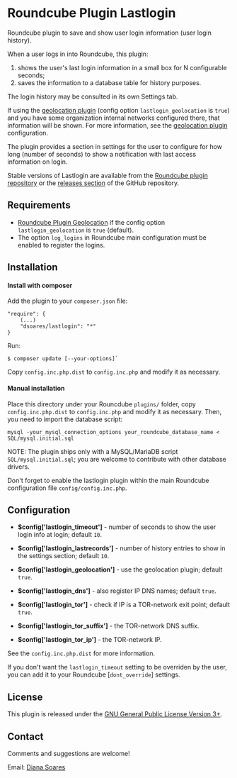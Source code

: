# Roundcube Plugin Lastlogin

Roundcube plugin to save and show user login information (user login history).

When a user logs in into Roundcube, this plugin:

1. shows the user's last login information in a small box for N configurable seconds;
2. saves the information to a database table for history purposes.

The login history may be consulted in its own Settings tab.

If using the [geolocation plugin][geolocation] (config option `lastlogin_geolocation` is `true`) and you have some organization internal networks configured there, that information will be shown. For more information, see the [geolocation plugin][geolocation] configuration.

The plugin provides a section in settings for the user to configure for how long (number of seconds) to show a notification with last access information on login.

Stable versions of Lastlogin are available from the [Roundcube plugin repository][rcplugrepo] or the [releases section][releases] of the GitHub repository.


## Requirements

- [Roundcube Plugin Geolocation][geolocation] if the config option `lastlogin_geolocation` is `true` (default).
- The option `log_logins` in Roundcube main configuration must be enabled to register the logins.


## Installation

#### Install with composer

Add the plugin to your `composer.json` file:

    "require": {
        (...)
        "dsoares/lastlogin": "*"
    }

Run:

    $ composer update [--your-options]`

Copy `config.inc.php.dist` to `config.inc.php` and modify it as necessary.

#### Manual installation

Place this directory under your Rouncdube `plugins/` folder, copy `config.inc.php.dist` to `config.inc.php` and modify it as necessary.
Then, you need to import the database script:

    mysql -your_mysql_connection_options your_roundcube_database_name < SQL/mysql.initial.sql

NOTE: The plugin ships only with a MySQL/MariaDB script `SQL/mysql.initial.sql`; you are welcome to contribute with other database drivers.

Don't forget to enable the lastlogin plugin within the main Roundcube configuration file `config/config.inc.php`.


## Configuration

- **$config['lastlogin_timeout']** - number of seconds to show the user login info at login; default `10`.

- **$config['lastlogin_lastrecords']** - number of history entries to show in the settings section; default `10`.

- **$config['lastlogin_geolocation']** - use the geolocation plugin; default `true`.

- **$config['lastlogin_dns']** - also register IP DNS names; default `true`.

- **$config['lastlogin_tor']** - check if IP is a TOR-network exit point; default `true`.

- **$config['lastlogin_tor_suffix']** - the TOR-network DNS suffix.

- **$config['lastlogin_tor_ip']** - the TOR-network IP.

See the `config.inc.php.dist` for more information.

If you don't want the `lastlogin_timeout` setting to be overriden by the user, you can add it to your Roundcube [`dont_override`] settings.


## License

This plugin is released under the [GNU General Public License Version 3+][gpl].

## Contact

Comments and suggestions are welcome!

Email: [Diana Soares][dsoares]

[settings]: https://github.com/roundcube/roundcubemail/blob/master/config/defaults.inc.php#L363
[rcplugrepo]: http://plugins.roundcube.net/packages/dsoares/lastlogin
[releases]: http://github.com/JohnDoh/Roundcube-Plugin-Lastlogin/releases
[geolocation]: http://plugins.roundcube.net/packages/dsoares/geolocation
[gpl]: http://www.gnu.org/licenses/gpl.html
[dsoares]: mailto:diana.soares@gmail.com

